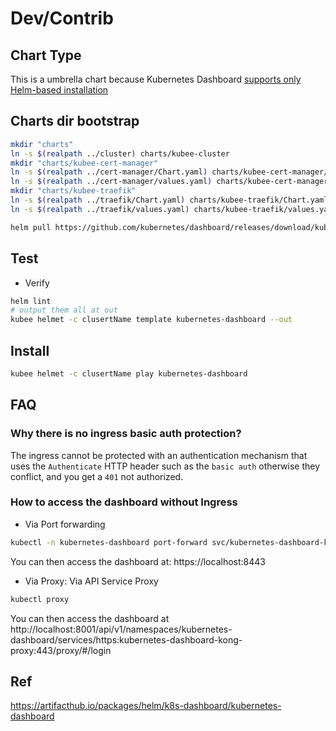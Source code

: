 # Dev/Contrib

## Chart Type

This is a umbrella chart because Kubernetes Dashboard [supports only Helm-based installation](https://github.com/kubernetes/dashboard?tab=readme-ov-file#installation)


## Charts dir bootstrap

```bash
mkdir "charts"
ln -s $(realpath ../cluster) charts/kubee-cluster
mkdir "charts/kubee-cert-manager"
ln -s $(realpath ../cert-manager/Chart.yaml) charts/kubee-cert-manager/Chart.yaml
ln -s $(realpath ../cert-manager/values.yaml) charts/kubee-cert-manager/values.yaml
mkdir "charts/kubee-traefik"
ln -s $(realpath ../traefik/Chart.yaml) charts/kubee-traefik/Chart.yaml
ln -s $(realpath ../traefik/values.yaml) charts/kubee-traefik/values.yaml

helm pull https://github.com/kubernetes/dashboard/releases/download/kubernetes-dashboard-7.10.4/kubernetes-dashboard-7.10.4.tgz -d charts --untar
```


## Test

* Verify
```bash
helm lint
# output them all at out 
kubee helmet -c clusertName template kubernetes-dashboard --out
```
## Install

```bash
kubee helmet -c clusertName play kubernetes-dashboard
```


## FAQ


### Why there is no ingress basic auth protection?

The ingress cannot be protected with an authentication mechanism that uses the `Authenticate` HTTP header
such as the `basic auth` otherwise they conflict, and you get a `401` not authorized.

### How to access the dashboard without Ingress
* Via Port forwarding

```bash
kubectl -n kubernetes-dashboard port-forward svc/kubernetes-dashboard-kong-proxy 8443:443  
```
You can then access the dashboard at: https://localhost:8443

*  Via Proxy: Via API Service Proxy
```bash
kubectl proxy
```
You can then access the dashboard at http://localhost:8001/api/v1/namespaces/kubernetes-dashboard/services/https:kubernetes-dashboard-kong-proxy:443/proxy/#/login


## Ref

https://artifacthub.io/packages/helm/k8s-dashboard/kubernetes-dashboard 